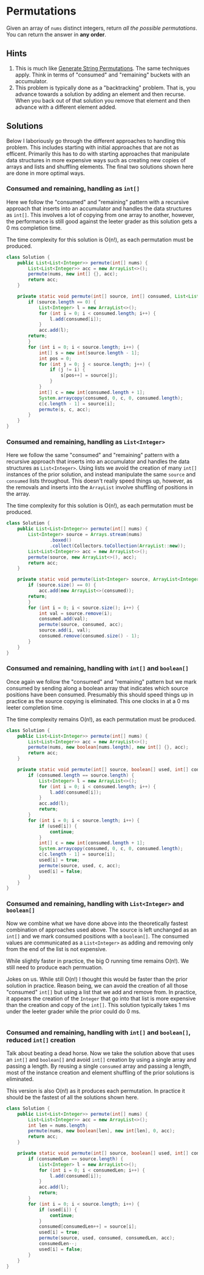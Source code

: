 # Permutations

Given an array of `nums` distinct integers, return *all the possible
permutations*. You can return the answer in **any order**.

## Hints

1. This is much like
   [Generate String Permutations](../generate-string-permutations). The same
   techniques apply. Think in terms of "consumed" and "remaining" buckets
   with an accumulator.
1. This problem is typically done as a "backtracking" problem. That is, you
   advance towards a solution by adding an element and then recurse. When you
   back out of that solution you remove that element and then advance with
   a different element added.

## Solutions

Below I laboriously go through the different approaches to handling this
problem. This includes starting with initial approaches that are not as
efficent. Primarily this has to do with starting approaches that manipulate
data structures in more expensive ways such as creating new copies of arrays
and lists and shuffling elements. The final two solutions shown here are done
in more optimal ways.

### Consumed and remaining, handling as `int[]`

Here we follow the "consumed" and "remaining" pattern with a recursive
approach that inserts into an accumulator and handles the data structures as
`int[]`. This involves a lot of copying from one array to another, however,
the performance is still good against the leeter grader as this solution gets
a 0 ms completion time.

The time complexity for this solution is O(n!), as each permutation must be
produced.

```java
class Solution {
    public List<List<Integer>> permute(int[] nums) {
        List<List<Integer>> acc = new ArrayList<>();
        permute(nums, new int[] {}, acc);
        return acc;
    }

    private static void permute(int[] source, int[] consumed, List<List<Integer>> acc) {
        if (source.length == 0) {
            List<Integer> l = new ArrayList<>();
            for (int i = 0; i < consumed.length; i++) {
                l.add(consumed[i]);
            }
            acc.add(l);
	    return;
        }
        for (int i = 0; i < source.length; i++) {
            int[] s = new int[source.length - 1];
            int pos = 0;
            for (int j = 0; j < source.length; j++) {
                if (j != i) {
                    s[pos++] = source[j];
                }
            }
            int[] c = new int[consumed.length + 1];
            System.arraycopy(consumed, 0, c, 0, consumed.length);
            c[c.length - 1] = source[i];
            permute(s, c, acc);
        }
    }
}
```

### Consumed and remaining, handling as `List<Integer>`

Here we follow the same "consumed" and "remaining" pattern with a recursive
approach that inserts into an accumulator and handles the data structures as
`List<Integer>`. Using lists we avoid the creation of many `int[]` instances
of the prior solution, and instead manipulate the same `source` and `consumed`
lists throughout. This doesn't really speed things up, however, as the
removals and inserts into the `ArrayList` involve shuffling of positions in
the array.

The time complexity for this solution is O(n!), as each permutation must be
produced.

```java
class Solution {
    public List<List<Integer>> permute(int[] nums) {
        List<Integer> source = Arrays.stream(nums)
                .boxed()
                .collect(Collectors.toCollection(ArrayList::new));
        List<List<Integer>> acc = new ArrayList<>();
        permute(source, new ArrayList<>(), acc);
        return acc;
    }

    private static void permute(List<Integer> source, ArrayList<Integer> consumed, List<List<Integer>> acc) {
        if (source.size() == 0) {
            acc.add(new ArrayList<>(consumed));
	    return;
        }
        for (int i = 0; i < source.size(); i++) {
            int val = source.remove(i);
            consumed.add(val);
            permute(source, consumed, acc);
            source.add(i, val);
            consumed.remove(consumed.size() - 1);
        }
    }
}
```

### Consumed and remaining, handling with `int[]` and `boolean[]`

Once again we follow the "consumed" and "remaining" pattern but we mark
consumed by sending along a boolean array that indicates which source
positions have been consumed. Presumably this should speed things up in
practice as the source copying is eliminated. This one clocks in at a 0 ms
leeter completion time.

The time complexity remains O(n!), as each permutation must be produced.

```java
class Solution {
    public List<List<Integer>> permute(int[] nums) {
        List<List<Integer>> acc = new ArrayList<>();
        permute(nums, new boolean[nums.length], new int[] {}, acc);
        return acc;
    }

    private static void permute(int[] source, boolean[] used, int[] consumed, List<List<Integer>> acc) {
        if (consumed.length == source.length) {
            List<Integer> l = new ArrayList<>();
            for (int i = 0; i < consumed.length; i++) {
                l.add(consumed[i]);
            }
            acc.add(l);
            return;
        }
        for (int i = 0; i < source.length; i++) {
            if (used[i]) {
                continue;
            }
            int[] c = new int[consumed.length + 1];
            System.arraycopy(consumed, 0, c, 0, consumed.length);
            c[c.length - 1] = source[i];
            used[i] = true;
            permute(source, used, c, acc);
            used[i] = false;
        }
    }
}
```

### Consumed and remaining, handling with `List<Integer>` and `boolean[]`

Now we combine what we have done above into the theoretically fastest
combination of approaches used above. The source is left unchanged as an
`int[]` and we mark consumed positions with a `boolean[]`. The consumed
values are communicated as a `List<Integer>` as adding and removing only from
the end of the list is not expensive.

While slightly faster in practice, the big O running time remains O(n!). We
still need to produce each permuation.

Jokes on us. While still O(n!) I thought this would be faster than the prior
solution in practice. Reason being, we can avoid the creation of all those
"consumed" `int[]` but using a list that we add and remove from. In practice,
it appears the creation of the `Integer` that go into that list is more
expensive than the creation and copy of the `int[]`. This solution typically
takes 1 ms under the leeter grader while the prior could do 0 ms.

```java
```

### Consumed and remaining, handling with `int[]` and `boolean[]`, reduced `int[]` creation

Talk about beating a dead horse. Now we take the solution above that uses an
`int[]` and `boolean[]` and avoid `int[]` creation by using a single array and
passing a length. By reusing a single `consumed` array and passing a length,
most of the instance creation and element shuffling of the prior solutions is
eliminated.

This version is also O(n!) as it produces each permutation. In practice it
should be the fastest of all the solutions shown here.

```java
class Solution {
    public List<List<Integer>> permute(int[] nums) {
        List<List<Integer>> acc = new ArrayList<>();
        int len = nums.length;
        permute(nums, new boolean[len], new int[len], 0, acc);
        return acc;
    }

    private static void permute(int[] source, boolean[] used, int[] consumed, int consumedLen, List<List<Integer>> acc) {
        if (consumedLen == source.length) {
            List<Integer> l = new ArrayList<>();
            for (int i = 0; i < consumedLen; i++) {
                l.add(consumed[i]);
            }
            acc.add(l);
            return;
        }
        for (int i = 0; i < source.length; i++) {
            if (used[i]) {
                continue;
            }
            consumed[consumedLen++] = source[i];
            used[i] = true;
            permute(source, used, consumed, consumedLen, acc);
            consumedLen--;
            used[i] = false;
        }
    }
}
```
